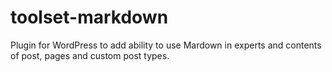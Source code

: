 toolset-markdown
================

Plugin for WordPress to add ability to use Mardown in experts and contents of post, pages and custom post types.
